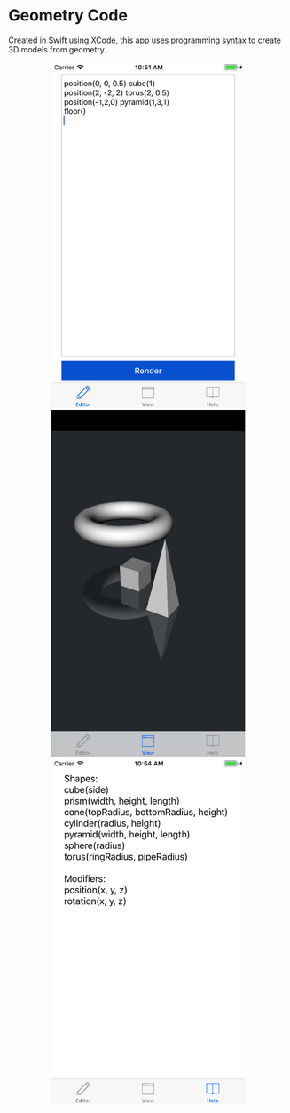 # Geometry Code
Created in Swift using XCode, this app uses programming syntax to create 3D models from geometry.

<p align="center">
  <img src="Test Images/ProgrammingAppEditor.png" width="350"/>
  <img src="Test Images/ProgrammingAppViewer.png" width="350"/>
  <img src="Test Images/ProgrammingAppHelp.png" width="350"/>
</p>
